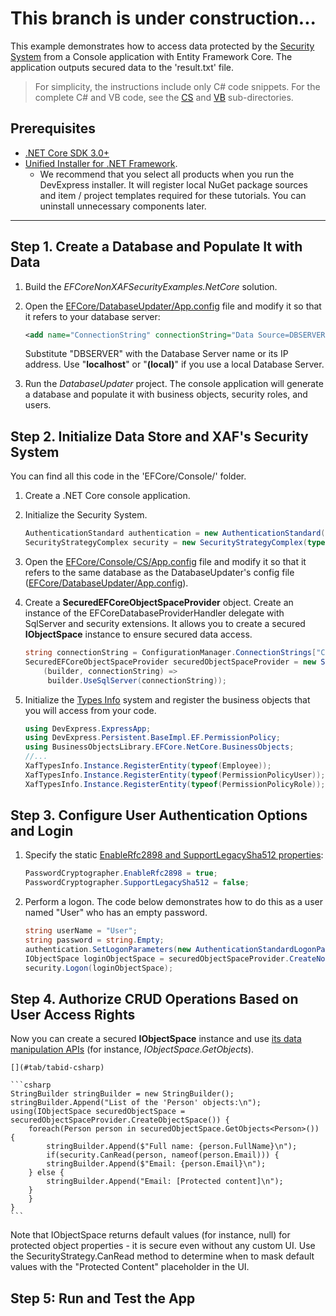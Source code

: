 <!-- default file list -->

# This branch is under construction...

This example demonstrates how to access data protected by the [Security System](https://docs.devexpress.com/eXpressAppFramework/113366/concepts/security-system/security-system-overview) from a Console application with Entity Framework Core. The application outputs secured data to the 'result.txt' file.

>For simplicity, the instructions include only C# code snippets. For the complete C# and VB code, see the [CS](CS) and [VB](VB) sub-directories.
 
## Prerequisites
- [.NET Core SDK 3.0+](https://dotnet.microsoft.com/download/dotnet-core)
- [Unified Installer for .NET Framework](https://www.devexpress.com/Products/Try/).
  - We recommend that you select all  products when you run the DevExpress installer. It will register local NuGet package sources and item / project templates required for these tutorials. You can uninstall unnecessary components later.
  
***
  
## Step 1. Create a Database and Populate It with Data

1. Build the *EFCoreNonXAFSecurityExamples.NetCore* solution.
2. Open the [EFCore/DatabaseUpdater/App.config](https://github.com/DevExpress-Examples/XAF_how-to-use-the-integrated-mode-of-the-security-system-in-non-xaf-applications-e4908/tree/20.1/EFCore/DatabaseUpdater/App.config) file and modify it so that it refers to your database server:
	
	[](#tab/tabid-xml)
	
	```xml
	<add name="ConnectionString" connectionString="Data Source=DBSERVER;Initial Catalog=ConsoleEFCoreTestDB;Integrated Security=True"/>
	```

	Substitute "DBSERVER" with the Database Server name or its IP address. Use "**localhost**" or "**(local)**" if you use a local Database Server.
    
3. Run the *DatabaseUpdater* project. The console application will generate a database and populate it with business objects, security roles, and users.



## Step 2. Initialize Data Store and XAF's Security System

You can find all this code in the 'EFCore/Console/' folder.

1. Create a .NET Core console application.

2. Initialize the Security System.
	
	[](#tab/tabid-csharp)
	
	```csharp
	AuthenticationStandard authentication = new AuthenticationStandard();
	SecurityStrategyComplex security = new SecurityStrategyComplex(typeof(PermissionPolicyUser), typeof(PermissionPolicyRole), auth);
	```	

3. Open the [EFCore/Console/CS/App.config](https://github.com/DevExpress-Examples/XAF_how-to-use-the-integrated-mode-of-the-security-system-in-non-xaf-applications-e4908/tree/20.1/EFCore/Console/CS/App.config) file and modify it so that it refers to the same database as the DatabaseUpdater's config file ([EFCore/DatabaseUpdater/App.config](https://github.com/DevExpress-Examples/XAF_how-to-use-the-integrated-mode-of-the-security-system-in-non-xaf-applications-e4908/tree/20.1/EFCore/DatabaseUpdater/App.config)).

4. Create a **SecuredEFCoreObjectSpaceProvider** object. Create an instance of the EFCoreDatabaseProviderHandler delegate with SqlServer and security extensions. It allows you to create a secured **IObjectSpace** instance to ensure secured data access.


	[](#tab/tabid-csharp)
	
	```csharp
	string connectionString = ConfigurationManager.ConnectionStrings["ConnectionString"].ConnectionString;
	SecuredEFCoreObjectSpaceProvider securedObjectSpaceProvider = new SecuredEFCoreObjectSpaceProvider(security, typeof(ConsoleDbContext), XafTypesInfo.Instance, connectionString,
	    (builder, connectionString) =>
	     builder.UseSqlServer(connectionString));
	```

5. Initialize the [Types Info](https://docs.devexpress.com/eXpressAppFramework/113669/concepts/business-model-design/types-info-subsystem) system and register the business objects that you will access from your code.
	
	[](#tab/tabid-csharp)
	
	```csharp
	using DevExpress.ExpressApp;
	using DevExpress.Persistent.BaseImpl.EF.PermissionPolicy;
	using BusinessObjectsLibrary.EFCore.NetCore.BusinessObjects;
	//...
	XafTypesInfo.Instance.RegisterEntity(typeof(Employee));
	XafTypesInfo.Instance.RegisterEntity(typeof(PermissionPolicyUser));
	XafTypesInfo.Instance.RegisterEntity(typeof(PermissionPolicyRole));
	```
	
## Step 3. Configure User Authentication Options and Login
1. Specify the static [EnableRfc2898 and SupportLegacySha512 properties](https://docs.devexpress.com/eXpressAppFramework/112649/Concepts/Security-System/Passwords-in-the-Security-System):
	[](#tab/tabid-csharp)
	
	```csharp
	PasswordCryptographer.EnableRfc2898 = true;
	PasswordCryptographer.SupportLegacySha512 = false;
	```

2. Perform a logon. The code below demonstrates how to do this as a user named "User" who has an empty password.

	[](#tab/tabid-csharp)
	
	```csharp
	string userName = "User";
	string password = string.Empty;
	authentication.SetLogonParameters(new AuthenticationStandardLogonParameters(userName, password));
	IObjectSpace loginObjectSpace = securedObjectSpaceProvider.CreateNonsecuredObjectSpace();
	security.Logon(loginObjectSpace);
	```

## Step 4. Authorize CRUD Operations Based on User Access Rights
Now you can create a secured **IObjectSpace** instance and use [its data manipulation APIs](https://docs.devexpress.com/eXpressAppFramework/113711/concepts/data-manipulation-and-business-logic/create-read-update-and-delete-data) (for instance, *IObjectSpace.GetObjects*).

	[](#tab/tabid-csharp)
	
	```csharp
	StringBuilder stringBuilder = new StringBuilder();
	stringBuilder.Append("List of the 'Person' objects:\n");
	using(IObjectSpace securedObjectSpace = securedObjectSpaceProvider.CreateObjectSpace()) {
	    foreach(Person person in securedObjectSpace.GetObjects<Person>()) {
	        stringBuilder.Append($"Full name: {person.FullName}\n");
	        if(security.CanRead(person, nameof(person.Email))) {
		    stringBuilder.Append($"Email: {person.Email}\n");
		} else {
		    stringBuilder.Append("Email: [Protected content]\n");
		}
	    } 
	}
	```

Note that IObjectSpace returns default values (for instance, null) for protected object properties - it is secure even without any custom UI. Use the SecurityStrategy.CanRead method to determine when to mask default values with the "Protected Content" placeholder in the UI.

## Step 5: Run and Test the App
